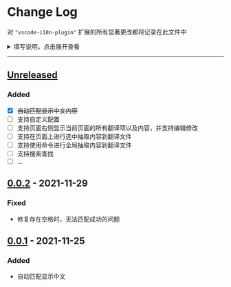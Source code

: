 # Change Log

对 `"vscode-i18n-plugin"` 扩展的所有显著更改都将记录在此文件中

<details>
<summary>填写说明，点击展开查看</summary>

指导原则
- 变更日志是写给人看的，而非机器
- 每个版本都应该有一个单独的入口
- 应将相同类型的更改进行分组
- 版本和章节应相互对应，并可链接
- 最新版本应放到前面，旧版本放后面，倒叙排列
- 应显示每个版本的发布日期
- 提及是否遵循语义版本控制
  
变化类型
- `Added`：用于新增功能
- `Changed`：用于更改现有功能
- `Deprecated`：用于即将删除的功能
- `Removed`：用于现在已删除的功能
- `Fixed`：用于任何错误修复.
- `Security`：在存在漏洞的情况下使用

提供 `Unreleased` 区块以记录即将发布的更新内容，意义：
- 大家可以知道在未来版本中可能会有哪些变更
- 在发布新版本时，直接将 `Unreleased` 区块中的内容移动至新发布版本的描述区块就可以了

</details>

***

## [Unreleased]
### Added
- [x] ~~自动匹配显示中文内容~~
- [ ] 支持自定义配置
- [ ] 支持页面右侧显示当前页面的所有翻译项以及内容，并支持编辑修改
- [ ] 支持在页面上进行选中抽取内容到翻译文件
- [ ] 支持使用命令进行全局抽取内容到翻译文件
- [ ] 支持搜索查找
- [ ] ...

## [0.0.2] - 2021-11-29
### Fixed
- 修复存在空格时，无法匹配成功的问题

## [0.0.1] - 2021-11-25
### Added
- 自动匹配显示中文


[Unreleased]: https://github.com/fashandian/vscode-i18n-plugin
[0.0.2]: https://github.com/fashandian/vscode-i18n-plugin
[0.0.1]: https://github.com/fashandian/vscode-i18n-plugin